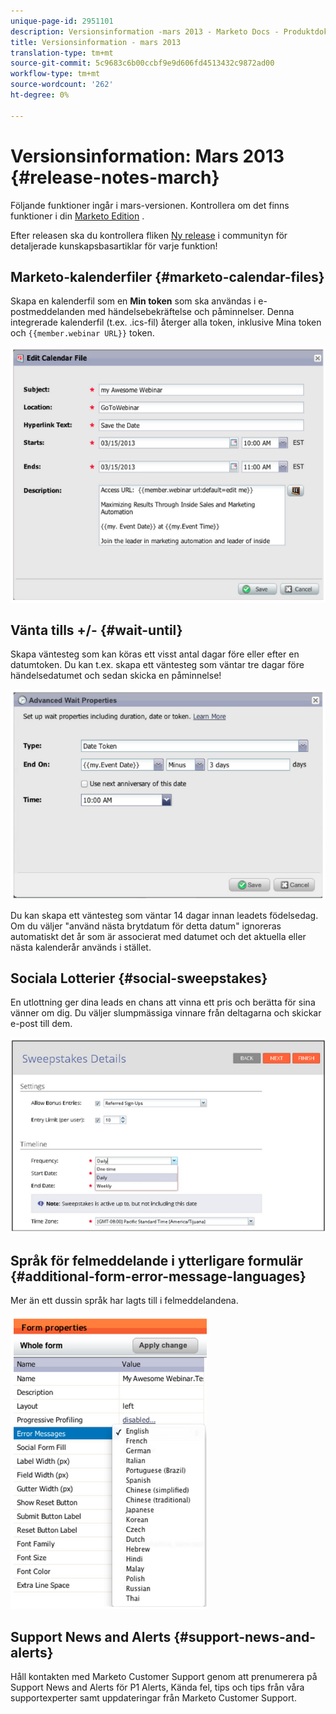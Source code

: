 ```yaml
---
unique-page-id: 2951101
description: Versionsinformation -mars 2013 - Marketo Docs - Produktdokumentation
title: Versionsinformation - mars 2013
translation-type: tm+mt
source-git-commit: 5c9683c6b00ccbf9e9d606fd4513432c9872ad00
workflow-type: tm+mt
source-wordcount: '262'
ht-degree: 0%

---
```



# Versionsinformation: Mars 2013 {#release-notes-march}

Följande funktioner ingår i mars-versionen. Kontrollera om det finns funktioner i din [Marketo Edition](http://docs.marketo.com/display/docs/assets/pricing.php) .

Efter releasen ska du kontrollera fliken [Ny release](release-notes-december-2013.md) i communityn för detaljerade kunskapsbasartiklar för varje funktion!

## Marketo-kalenderfiler {#marketo-calendar-files}

Skapa en kalenderfil som en **Min token** som ska användas i e-postmeddelanden med händelsebekräftelse och påminnelser. Denna integrerade kalenderfil (t.ex. .ics-fil) återger alla token, inklusive Mina token och `{{member.webinar URL}}` token.

![](assets/image2014-9-22-15-3a35-3a24.png)

## Vänta tills +/- {#wait-until}

Skapa väntesteg som kan köras ett visst antal dagar före eller efter en datumtoken. Du kan t.ex. skapa ett väntesteg som väntar tre dagar före händelsedatumet och sedan skicka en påminnelse!

![](assets/image2014-9-22-15-3a35-3a44.png)

Du kan skapa ett väntesteg som väntar 14 dagar innan leadets födelsedag. Om du väljer &quot;använd nästa brytdatum för detta datum&quot; ignoreras automatiskt det år som är associerat med datumet och det aktuella eller nästa kalenderår används i stället.

## Sociala Lotterier {#social-sweepstakes}

En utlottning ger dina leads en chans att vinna ett pris och berätta för sina vänner om dig. Du väljer slumpmässiga vinnare från deltagarna och skickar e-post till dem.

![](assets/image2014-9-22-15-3a36-3a55.png)

## Språk för felmeddelande i ytterligare formulär {#additional-form-error-message-languages}

Mer än ett dussin språk har lagts till i felmeddelandena.

![](assets/image2014-9-22-15-3a37-3a25.png)

## Support News and Alerts {#support-news-and-alerts}

Håll kontakten med Marketo Customer Support genom att prenumerera på Support News and Alerts för P1 Alerts, Kända fel, tips och tips från våra supportexperter samt uppdateringar från Marketo Customer Support.
